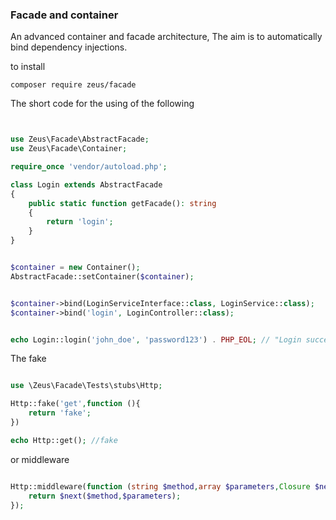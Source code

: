 ### Facade and container 
An advanced container and facade architecture, The aim is to automatically bind dependency injections.

to install

```console
composer require zeus/facade
```


The short code for the using of the following
```php


use Zeus\Facade\AbstractFacade;
use Zeus\Facade\Container;

require_once 'vendor/autoload.php';

class Login extends AbstractFacade
{
    public static function getFacade(): string
    {
        return 'login';
    }
}


$container = new Container();
AbstractFacade::setContainer($container);


$container->bind(LoginServiceInterface::class, LoginService::class);
$container->bind('login', LoginController::class);


echo Login::login('john_doe', 'password123') . PHP_EOL; // "Login successful for john_doe at 2025-03-28 14:30:45"
```
The fake
```php

use \Zeus\Facade\Tests\stubs\Http;

Http::fake('get',function (){
    return 'fake';
})

echo Http::get(); //fake
```
or middleware 
```php

Http::middleware(function (string $method,array $parameters,Closure $next){
    return $next($method,$parameters);
});
```

